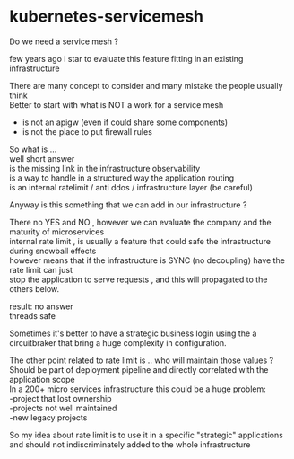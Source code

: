 # kubernetes-servicemesh

Do we need a service mesh ?  

few years ago i star to evaluate this feature fitting in an existing infrastructure  

There are many concept to consider and many mistake the people usually think  
Better to start with what is NOT a work for a service mesh   

- is not an apigw (even if could share some components)  
- is not the place to put firewall rules  


So what is ...   
well short answer   
is the missing link in the infrastructure observability  
is a way to handle in a structured way the application routing  
is an internal ratelimit / anti ddos / infrastructure layer (be careful)  
  
  
Anyway is this something that we can add in our infrastructure ?  

There no YES and NO , however we can evaluate the company and the maturity of microservices  
internal rate limit , is usually a feature that could safe the infrastructure during snowball effects   
however means that if the infrastructure is SYNC (no decoupling) have the rate limit can just   
stop the application to serve requests , and this will propagated to the others below.  
  
result: no answer  
threads safe  
   
Sometimes it's better to have a strategic business login using the a circuitbraker  that 
bring a huge complexity in configuration.  
  
The other point related to rate limit is .. who will maintain those values ?  
Should be part of deployment pipeline and directly correlated with the application scope  
In a 200+ micro services infrastructure this could be a huge problem:  
-project that lost ownership  
-projects not well maintained  
-new legacy projects  
  
So my idea about rate limit is to use it in a specific "strategic" applications 
and should not indiscriminately added to the whole infrastructure






